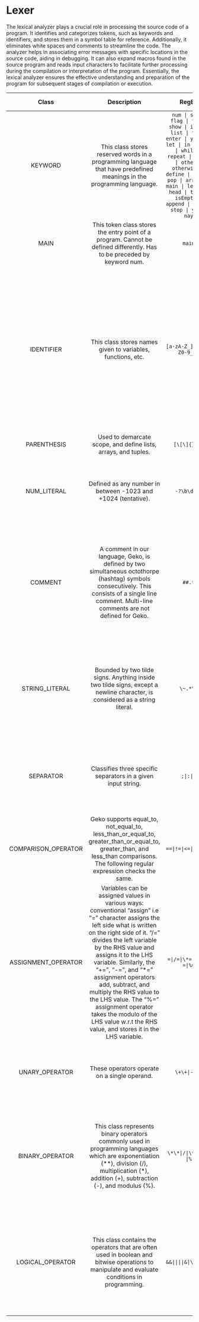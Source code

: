 # Lexer
The lexical analyzer plays a crucial role in processing the source code of a program. It identifies and categorizes tokens, such as keywords and identifiers, and stores them in a symbol table for reference. Additionally, it eliminates white spaces and comments to streamline the code. The analyzer helps in associating error messages with specific locations in the source code, aiding in debugging. It can also expand macros found in the source program and reads input characters to facilitate further processing during the compilation or interpretation of the program. Essentially, the lexical analyzer ensures the effective understanding and preparation of the program for subsequent stages of compilation or execution.

|Class|Description|RegEx|Comment on RegEx|
| :-: | :-: | :-: | :-: |
|KEYWORD|This class stores reserved words in a programming language that have predefined meanings in the programming language.|``` num \| str \| flag \| fix \| show \| iter \| list \| tup \| enter \| yield \| let \| in \| void \| while \| repeat \| given \| other \| otherwise \| define \| test \| pop \| arrest \| main \| length \| head \| tail \| isEmpty \| append \| skip \| stop \| yay \| nay ```|-|
|MAIN|This token class stores the entry point of a program. Cannot be defined differently. Has to be preceded by keyword num.|```main```|-|
|IDENTIFIER|This class stores names given to variables, functions, etc.|```[a-zA-Z_][a-zA-Z0-9_]*```|[a-zA-Z0-9_]* signifies that zero or more combinations of underscore, lowercase letter, uppercase letter, digit or underscore can come after the first letter. [a-zA-Z_] signifies that no number can come as the first character of a variable. |
|PARENTHESIS|Used to demarcate scope, and define lists, arrays, and tuples.|```[\[\]{}()]```|-|
|NUM_LITERAL|Defined as any number in between -1023 and +1024 (tentative).|```-?\b\d+\b```|Also takes into account negative numbers with “-?”. “\d+” matches one or more digits.|
|COMMENT|A comment in our language, Geko, is defined by two simultaneous octothorpe (hashtag) symbols consecutively. This consists of a single line comment. Multi-line comments are not defined for Geko.|```##.*```|Checks for two ## at the beginning. Anything after these two symbols, until end-of-line character,  is considered as a comment and discarded by the compiler.|
|STRING_LITERAL| Bounded by two tilde signs. Anything inside two tilde signs, except a newline character,  is considered as a string literal.|```\~.*\~```|Checks for the bounds of two tilde signs. Any character in between except a newline character will be considered as a given string literal.|
|SEPARATOR| Classifies three specific separators in a given input string.|```;\|:\|,```|Checks for either a semicolon, a colon, or a comma. It will match any of these three characters individually.|
|COMPARISON_OPERATOR|Geko supports equal_to, not_equal_to, less_than_or_equal_to, greater_than_or_equal_to, greater_than, and less_than comparisons. The following regular expression checks the same.|```==\|!=\|<=\|>=\|>\|<```|-|
|ASSIGNMENT_OPERATOR|Variables can be assigned values in various ways: conventional “assign” i.e “=” character assigns the left side what is written on the right side of it. “/=” divides the left variable by the RHS value and assigns it to the LHS variable. Similarly, the “+=”, “-=”, and “*=”  assignment operators add, subtract, and multiply the RHS value to the LHS value. The “%=” assignment operator takes the modulo of the LHS value w.r.t the RHS value, and stores it in the LHS variable.|```=\|/=\|\*=\|\+=\|-=\|%=```|These operators are also called **Compound assignment operators**.|
|UNARY_OPERATOR|These operators operate on a single operand.|``` \+\+\|--\|` ```|Union of all the operators that Geko uses as Unary. The ` negates the boolean value.|
|BINARY_OPERATOR|This class represents binary operators commonly used in programming languages which are exponentiation (**), division (/), multiplication (*), addition (+), subtraction (-), and modulus (%).|``` \*\*\|/\|\*\|\+\|-\|% ```|It is the union of all the above mentioned binary operators. Here, ** occurs before * to ensure Maximal Munch while reading tokens.|
|LOGICAL_OPERATOR|This class contains the operators that are often used in boolean and bitwise operations to manipulate and evaluate conditions in programming.|```&&\|\|\|\|&\|\\|\|!\|\^```|It is the union of all the logical operators that Geko uses. Here && and \|\| are given preference over & and \| respectively to follow Maximal Munch.|
